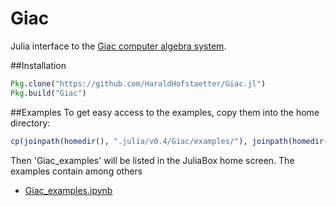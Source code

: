 # Giac

Julia interface to the [Giac computer algebra system](http://www-fourier.ujf-grenoble.fr/~parisse/giac.html).

##Installation
```julia
Pkg.clone("https://github.com/HaraldHofstaetter/Giac.jl")
Pkg.build("Giac")
```
##Examples
To get easy access to the examples, copy them into the home directory:
```julia
cp(joinpath(homedir(), ".julia/v0.4/Giac/examples/"), joinpath(homedir(), "Giac_examples"), remove_destination=true)
```
Then 'Giac_examples' will be listed in the JuliaBox home screen. The examples contain among others
+ [Giac_examples.ipynb](https://github.com/HaraldHofstaetter/Giac.jl/blob/master/examples/Giac_examples.ipynb)
